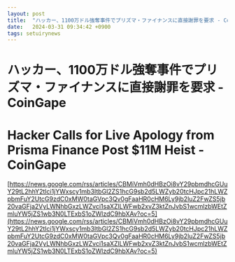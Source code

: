```yaml
---
layout: post
title:  "ハッカー、1100万ドル強奪事件でプリズマ・ファイナンスに直接謝罪を要求 - CoinGape"
date:   2024-03-31 09:34:42 +0900
tags: setuirynews 
---
```


# ハッカー、1100万ドル強奪事件でプリズマ・ファイナンスに直接謝罪を要求 - CoinGape



# Hacker Calls for Live Apology from Prisma Finance Post $11M Heist - CoinGape

[https://news.google.com/rss/articles/CBMiVmh0dHBzOi8vY29pbmdhcGUuY29tL2hhY2tlci1jYWxscy1mb3ItbGl2ZS1hcG9sb2d5LWZyb20tcHJpc21hLWZpbmFuY2UtcG9zdC0xMW0taGVpc3Qv0gFaaHR0cHM6Ly9jb2luZ2FwZS5jb20vaGFja2VyLWNhbGxzLWZvci1saXZlLWFwb2xvZ3ktZnJvbS1wcmlzbWEtZmluYW5jZS1wb3N0LTExbS1oZWlzdC9hbXAv?oc=5](https://news.google.com/rss/articles/CBMiVmh0dHBzOi8vY29pbmdhcGUuY29tL2hhY2tlci1jYWxscy1mb3ItbGl2ZS1hcG9sb2d5LWZyb20tcHJpc21hLWZpbmFuY2UtcG9zdC0xMW0taGVpc3Qv0gFaaHR0cHM6Ly9jb2luZ2FwZS5jb20vaGFja2VyLWNhbGxzLWZvci1saXZlLWFwb2xvZ3ktZnJvbS1wcmlzbWEtZmluYW5jZS1wb3N0LTExbS1oZWlzdC9hbXAv?oc=5)

